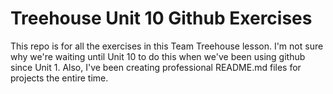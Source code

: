# Treehouse Unit 10 Github Exercises

This repo is for all the exercises in this Team Treehouse lesson. I'm not sure why we're waiting until Unit 10 to do this when we've been using github since Unit 1. Also, I've been creating professional README.md files for projects the entire time.